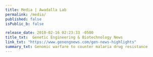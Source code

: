 ```yaml
---
title: Media | Awadalla Lab
permalink: /media/
published: false
isPublic_b: false

release_date: 2010-02-16 02:23:33 -0500
title_txt: 	Genetic Engineering & Biotechnology News
link_txt: "https://www.genengnews.com/gen-news-highlights"
summary_txt: Genomic warfare to counter malaria drug resistance
---
```

